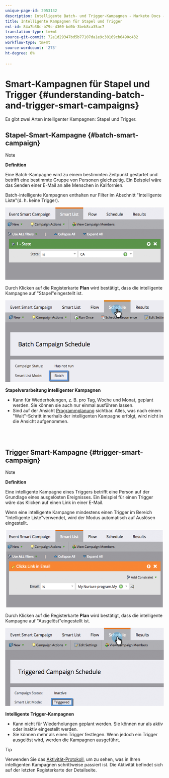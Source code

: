 ```yaml
---
unique-page-id: 2953132
description: Intelligente Batch- und Trigger-Kampagnen - Marketo Docs - Produktdokumentation
title: Intelligente Kampagnen für Stapel und Trigger
exl-id: 84a7b38c-b79c-4360-bd0b-3beb8ca35ac7
translation-type: tm+mt
source-git-commit: 72e1d29347bd5b77107da1e9c30169cb6490c432
workflow-type: tm+mt
source-wordcount: '273'
ht-degree: 0%

---
```


# Smart-Kampagnen für Stapel und Trigger {#understanding-batch-and-trigger-smart-campaigns}

Es gibt zwei Arten intelligenter Kampagnen: Stapel und Trigger.

## Stapel-Smart-Kampagne {#batch-smart-campaign}

>[!NOTE]
>
>**Definition**
>
>Eine Batch-Kampagne wird zu einem bestimmten Zeitpunkt gestartet und betrifft eine bestimmte Gruppe von Personen gleichzeitig. Ein Beispiel wäre das Senden einer E-Mail an alle Menschen in Kalifornien.

Batch-intelligente Kampagnen enthalten nur Filter im Abschnitt &quot;Intelligente Liste&quot;(d. h. keine Trigger).

![](assets/batch-filter.png)

Durch Klicken auf die Registerkarte **Plan** wird bestätigt, dass die intelligente Kampagne auf &quot;Stapel&quot;eingestellt ist.

![](assets/batch-c4.png)

**Stapelverarbeitung intelligenter Kampagnen**

* Kann für Wiederholungen, z. B. pro Tag, Woche und Monat, geplant werden. Sie können sie auch nur einmal ausführen lassen.
* Sind auf der Ansicht [Programmplanung](/help/marketo/product-docs/core-marketo-concepts/programs/program-schedule-view/navigating-the-program-schedule-view.md) sichtbar. Alles, was nach einem &quot;Wait&quot;-Schritt innerhalb der intelligenten Kampagne erfolgt, wird nicht in die Ansicht aufgenommen.

<br> 

## Trigger Smart-Kampagne {#trigger-smart-campaign}

>[!NOTE]
>
>**Definition**
>
>Eine intelligente Kampagne eines Triggers betrifft eine Person auf der Grundlage eines ausgelösten Ereignisses. Ein Beispiel für einen Trigger wäre das Klicken auf einen Link in einer E-Mail.

Wenn eine intelligente Kampagne mindestens einen Trigger im Bereich &quot;Intelligente Liste&quot;verwendet, wird der Modus automatisch auf Auslösen eingestellt.

![](assets/trigger.png)

Durch Klicken auf die Registerkarte **Plan** wird bestätigt, dass die intelligente Kampagne auf &quot;Ausgelöst&quot;eingestellt ist.

![](assets/trigger2.png)

**Intelligente Trigger-Kampagnen**

* Kann nicht für Wiederholungen geplant werden. Sie können nur als aktiv oder inaktiv eingestellt werden.
* Sie können mehr als einen Trigger festlegen. Wenn jedoch ein Trigger ausgelöst wird, werden die Kampagnen ausgeführt.

>[!TIP]
>
>Verwenden Sie das [Aktivität-Protokoll](/help/marketo/product-docs/core-marketo-concepts/smart-lists-and-static-lists/managing-people-in-smart-lists/locate-the-activity-log-for-a-person.md), um zu sehen, was in Ihren intelligenten Kampagnen schrittweise passiert ist. Die Aktivität befindet sich auf der letzten Registerkarte der Detailseite.
